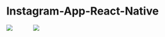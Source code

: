 # Instagram-App-React-Native

<p float="left">

<img src="https://user-images.githubusercontent.com/73642253/116422972-eea78600-a848-11eb-9fd7-5324663faa53.png" />


<img src="https://user-images.githubusercontent.com/73642253/116422788-c4ee5f00-a848-11eb-8f94-2642010be09b.png" style="margin-left: 50px"  />



<p>

